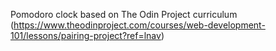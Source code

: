 Pomodoro clock based on The Odin Project curriculum
(https://www.theodinproject.com/courses/web-development-101/lessons/pairing-project?ref=lnav)